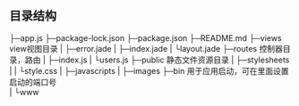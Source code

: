 ## 目录结构
├─app.js
├─package-lock.json
├─package.json
├─README.md
├─views                                              view视图目录
|   ├─error.jade
|   ├─index.jade
|   └layout.jade
├─routes                                             控制器目录，路由
|   ├─index.js
|   └users.js
├─public                                             静态文件资源目录
|   ├─stylesheets
|   |      └style.css
|   ├─javascripts
|   ├─images
├─bin                                                用于应用启动，可在里面设置启动的端口号            
|  └www